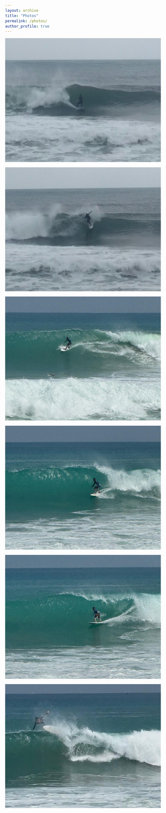 ```yaml
---
layout: archive
title: "Photos"
permalink: /photos/
author_profile: true
---
```


<img src='/images/surfing/ack_2020_1.jpg'
     width="800" 
     height="400">


<img src='/images/surfing/ack_2020_2.jpg'
     width="800" 
     height="400">

<img src='/images/surfing/big_cr_1.jpg'
     width="800" 
     height="400">

<img src='/images/surfing/big_cr_2.jpg'
     width="800" 
     height="400">

<img src='/images/surfing/big_cr_3.jpg'
     width="800" 
     height="400">

<img src='/images/surfing/big_cr_4.jpg'
     width="800" 
     height="400">
